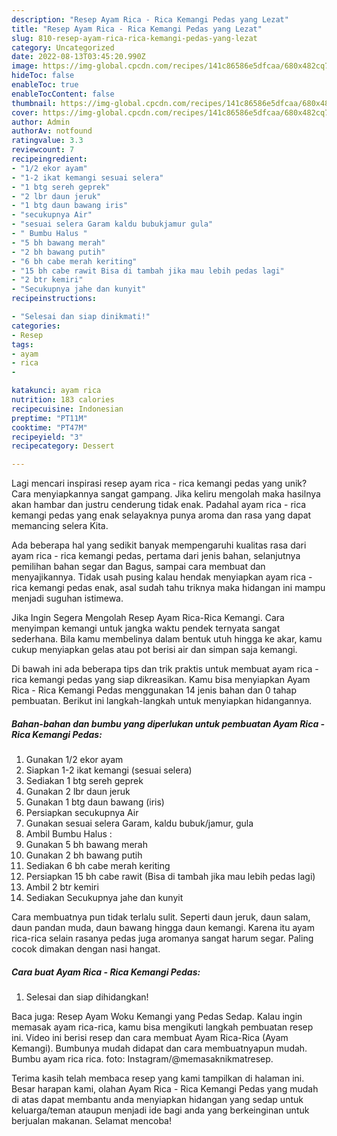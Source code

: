 ```yaml
---
description: "Resep Ayam Rica - Rica Kemangi Pedas yang Lezat"
title: "Resep Ayam Rica - Rica Kemangi Pedas yang Lezat"
slug: 810-resep-ayam-rica-rica-kemangi-pedas-yang-lezat
category: Uncategorized
date: 2022-08-13T03:45:20.990Z
image: https://img-global.cpcdn.com/recipes/141c86586e5dfcaa/680x482cq70/ayam-rica-rica-kemangi-pedas-foto-resep-utama.jpg
hideToc: false
enableToc: true
enableTocContent: false
thumbnail: https://img-global.cpcdn.com/recipes/141c86586e5dfcaa/680x482cq70/ayam-rica-rica-kemangi-pedas-foto-resep-utama.jpg
cover: https://img-global.cpcdn.com/recipes/141c86586e5dfcaa/680x482cq70/ayam-rica-rica-kemangi-pedas-foto-resep-utama.jpg
author: Admin
authorAv: notfound
ratingvalue: 3.3
reviewcount: 7
recipeingredient:
- "1/2 ekor ayam"
- "1-2 ikat kemangi sesuai selera"
- "1 btg sereh geprek"
- "2 lbr daun jeruk"
- "1 btg daun bawang iris"
- "secukupnya Air"
- "sesuai selera Garam kaldu bubukjamur gula"
- " Bumbu Halus "
- "5 bh bawang merah"
- "2 bh bawang putih"
- "6 bh cabe merah keriting"
- "15 bh cabe rawit Bisa di tambah jika mau lebih pedas lagi"
- "2 btr kemiri"
- "Secukupnya jahe dan kunyit"
recipeinstructions:

- "Selesai dan siap dinikmati!"
categories:
- Resep
tags:
- ayam
- rica
- 

katakunci: ayam rica  
nutrition: 183 calories
recipecuisine: Indonesian
preptime: "PT11M"
cooktime: "PT47M"
recipeyield: "3"
recipecategory: Dessert

---
```





Lagi mencari inspirasi resep ayam rica - rica kemangi pedas yang unik? Cara menyiapkannya sangat gampang. Jika keliru mengolah maka hasilnya akan hambar dan justru cenderung tidak enak. Padahal ayam rica - rica kemangi pedas yang enak selayaknya punya aroma dan rasa yang dapat memancing selera Kita.





Ada beberapa hal yang sedikit banyak mempengaruhi kualitas rasa dari ayam rica - rica kemangi pedas, pertama dari jenis bahan, selanjutnya pemilihan bahan segar dan Bagus, sampai cara membuat dan menyajikannya. Tidak usah pusing kalau hendak menyiapkan ayam rica - rica kemangi pedas enak,      asal sudah tahu triknya maka hidangan ini mampu menjadi suguhan istimewa.














Jika Ingin Segera Mengolah Resep Ayam Rica-Rica Kemangi. Cara menyimpan kemangi untuk jangka waktu pendek ternyata sangat sederhana. Bila kamu membelinya dalam bentuk utuh hingga ke akar, kamu cukup menyiapkan gelas atau pot berisi air dan simpan saja kemangi.






Di bawah ini ada beberapa tips dan trik praktis untuk membuat ayam rica - rica kemangi pedas yang siap dikreasikan. Kamu bisa menyiapkan Ayam Rica - Rica Kemangi Pedas menggunakan 14 jenis bahan dan 0 tahap pembuatan. Berikut ini langkah-langkah untuk menyiapkan hidangannya.

<!--inarticleads1-->

##### Bahan-bahan dan bumbu yang diperlukan untuk pembuatan Ayam Rica - Rica Kemangi Pedas:

1. Gunakan 1/2 ekor ayam
1. Siapkan 1-2 ikat kemangi (sesuai selera)
1. Sediakan 1 btg sereh geprek
1. Gunakan 2 lbr daun jeruk
1. Gunakan 1 btg daun bawang (iris)
1. Persiapkan secukupnya Air
1. Gunakan sesuai selera Garam, kaldu bubuk/jamur, gula
1. Ambil  Bumbu Halus :
1. Gunakan 5 bh bawang merah
1. Gunakan 2 bh bawang putih
1. Sediakan 6 bh cabe merah keriting
1. Persiapkan 15 bh cabe rawit (Bisa di tambah jika mau lebih pedas lagi)
1. Ambil 2 btr kemiri
1. Sediakan Secukupnya jahe dan kunyit


Cara membuatnya pun tidak terlalu sulit. Seperti daun jeruk, daun salam, daun pandan muda, daun bawang hingga daun kemangi. Karena itu ayam rica-rica selain rasanya pedas juga aromanya sangat harum segar. Paling cocok dimakan dengan nasi hangat. 

<!--inarticleads2-->

##### Cara buat Ayam Rica - Rica Kemangi Pedas:


1. Selesai dan siap dihidangkan!

Baca juga: Resep Ayam Woku Kemangi yang Pedas Sedap. Kalau ingin memasak ayam rica-rica, kamu bisa mengikuti langkah pembuatan resep ini. Video ini berisi resep dan cara membuat Ayam Rica-Rica (Ayam Kemangi). Bumbunya mudah didapat dan cara membuatnyapun mudah. Bumbu ayam rica rica. foto: Instagram/@memasaknikmatresep. 

Terima kasih telah membaca resep yang kami tampilkan di halaman ini. Besar harapan kami, olahan Ayam Rica - Rica Kemangi Pedas yang mudah di atas dapat membantu anda menyiapkan hidangan yang sedap untuk keluarga/teman ataupun menjadi ide bagi anda yang berkeinginan untuk berjualan makanan. Selamat mencoba!
